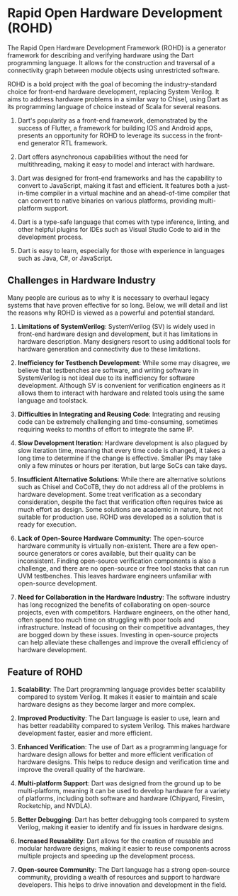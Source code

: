 # Rapid Open Hardware Development (ROHD)

The Rapid Open Hardware Development Framework (ROHD) is a generator framework for describing and verifying hardware using the Dart programming language. It allows for the construction and traversal of a connectivity graph between module objects using unrestricted software.

ROHD is a bold project with the goal of becoming the industry-standard choice for front-end hardware development, replacing System Verilog. It aims to address hardware problems in a similar way to Chisel, using Dart as its programming language of choice instead of Scala for several reasons.

1. Dart's popularity as a front-end framework, demonstrated by the success of Flutter, a framework for building IOS and Android apps, presents an opportunity for ROHD to leverage its success in the front-end generator RTL framework.

2. Dart offers asynchronous capabilities without the need for multithreading, making it easy to model and interact with hardware.

3. Dart was designed for front-end frameworks and has the capability to convert to JavaScript, making it fast and efficient. It features both a just-in-time compiler in a virtual machine and an ahead-of-time compiler that can convert to native binaries on various platforms, providing multi-platform support.

4. Dart is a type-safe language that comes with type inference, linting, and other helpful plugins for IDEs such as Visual Studio Code to aid in the development process.

5. Dart is easy to learn, especially for those with experience in languages such as Java, C#, or JavaScript. 

## Challenges in Hardware Industry

Many people are curious as to why it is necessary to overhaul legacy systems that have proven effective for so long. Below, we will detail and list the reasons why ROHD is viewed as a powerful and potential standard.

1. **Limitations of SystemVerilog**: SystemVerilog (SV) is widely used in front-end hardware design and development, but it has limitations in hardware description. Many designers resort to using additional tools for hardware generation and connectivity due to these limitations.

2. **Inefficiency for Testbench Development**: While some may disagree, we believe that testbenches are software, and writing software in SystemVerilog is not ideal due to its inefficiency for software development. Although SV is convenient for verification engineers as it allows them to interact with hardware and related tools using the same language and toolstack.

3. **Difficulties in Integrating and Reusing Code**: Integrating and reusing code can be extremely challenging and time-consuming, sometimes requiring weeks to months of effort to integrate the same IP.

4. **Slow Development Iteration**: Hardware development is also plagued by slow iteration time, meaning that every time code is changed, it takes a long time to determine if the change is effective. Smaller IPs may take only a few minutes or hours per iteration, but large SoCs can take days.

5. **Insufficient Alternative Solutions**: While there are alternative solutions such as Chisel and CoCoTB, they do not address all of the problems in hardware development. Some treat verification as a secondary consideration, despite the fact that verification often requires twice as much effort as design. Some solutions are academic in nature, but not suitable for production use. ROHD was developed as a solution that is ready for execution.

6. **Lack of Open-Source Hardware Community**: The open-source hardware community is virtually non-existent. There are a few open-source generators or cores available, but their quality can be inconsistent. Finding open-source verification components is also a challenge, and there are no open-source or free tool stacks that can run UVM testbenches. This leaves hardware engineers unfamiliar with open-source development.

7. **Need for Collaboration in the Hardware Industry**: The software industry has long recognized the benefits of collaborating on open-source projects, even with competitors. Hardware engineers, on the other hand, often spend too much time on struggling with poor tools and infrastructure. Instead of focusing on their competitive advantages, they are bogged down by these issues. Investing in open-source projects can help alleviate these challenges and improve the overall efficiency of hardware development.

## Feature of ROHD

1. **Scalability**: The Dart programming language provides better scalability compared to system Verilog. It makes it easier to maintain and scale hardware designs as they become larger and more complex.

2. **Improved Productivity**: The Dart language is easier to use, learn and has better readability compared to system Verilog. This makes hardware development faster, easier and more efficient.

3. **Enhanced Verification**: The use of Dart as a programming language for hardware design allows for better and more efficient verification of hardware designs. This helps to reduce design and verification time and improve the overall quality of the hardware.

4. **Multi-platform Support**: Dart was designed from the ground up to be multi-platform, meaning it can be used to develop hardware for a variety of platforms, including both software and hardware (Chipyard, Firesim, Rocketchip, and NVDLA).

5. **Better Debugging**: Dart has better debugging tools compared to system Verilog, making it easier to identify and fix issues in hardware designs.

6. **Increased Reusability**: Dart allows for the creation of reusable and modular hardware designs, making it easier to reuse components across multiple projects and speeding up the development process.

7. **Open-source Community**: The Dart language has a strong open-source community, providing a wealth of resources and support to hardware developers. This helps to drive innovation and development in the field.